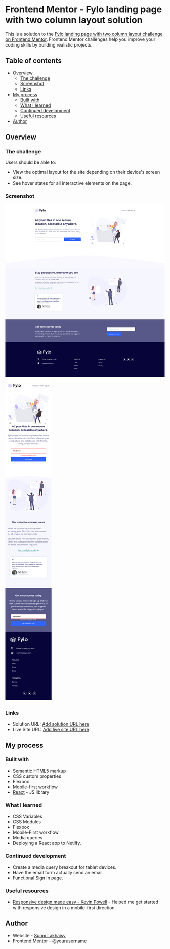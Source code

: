 # Frontend Mentor - Fylo landing page with two column layout solution

This is a solution to the [Fylo landing page with two column layout challenge on Frontend Mentor](https://www.frontendmentor.io/challenges/fylo-landing-page-with-two-column-layout-5ca5ef041e82137ec91a50f5). Frontend Mentor challenges help you improve your coding skills by building realistic projects.

## Table of contents

- [Overview](#overview)
  - [The challenge](#the-challenge)
  - [Screenshot](#screenshot)
  - [Links](#links)
- [My process](#my-process)
  - [Built with](#built-with)
  - [What I learned](#what-i-learned)
  - [Continued development](#continued-development)
  - [Useful resources](#useful-resources)
- [Author](#author)

## Overview

### The challenge

Users should be able to:

- View the optimal layout for the site depending on their device's screen size.
- See hover states for all interactive elements on the page.

### Screenshot

![](./screenshots/desktop.png)
![](./screenshots/mobile.png)

### Links

- Solution URL: [Add solution URL here](https://your-solution-url.com)
- Live Site URL: [Add live site URL here](https://your-live-site-url.com)

## My process

### Built with

- Semantic HTML5 markup
- CSS custom properties
- Flexbox
- Mobile-first workflow
- [React](https://reactjs.org/) - JS library

### What I learned

- CSS Variables
- CSS Modules
- Flexbox
- Mobile-First workflow
- Media queries
- Deploying a React app to Netlify.

### Continued development

- Create a media query breakout for tablet devices.
- Have the email form actually send an email.
- Functional Sign In page.

### Useful resources

- [Responsive design made easy - Kevin Powell](https://www.youtube.com/watch?v=bn-DQCifeQQ) - Helped me get started with responsive design in a mobile-first direction.

## Author

- Website - [Sunni Lakhaisy](https://www.your-site.com)
- Frontend Mentor - [@yourusername](https://www.frontendmentor.io/profile/Starfloat)
<!-- - Twitter - [@yourusername](https://www.twitter.com/yourusername) -->
